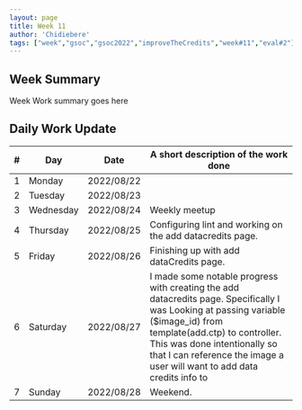 ```yaml
---
layout: page
title: Week 11
author: 'Chidiebere'
tags: ["week","gsoc","gsoc2022","improveTheCredits","week#11","eval#2"]
---
```


## Week Summary

Week Work summary goes here 

## Daily Work Update

|\#|Day|Date|A short description of the work done|  
|---	|---	|---	|---	|  
|1   	| Monday 	|   2022/08/22	|  |  
|2   	| Tuesday  	|   2022/08/23	| 	|  
|3   	| Wednesday |  2022/08/24	| Weekly meetup |  
|4   	| Thursday  |   2022/08/25	| Configuring lint and working on the add datacredits page.|  
|5   	| Friday  	|   2022/08/26	| Finishing up with add dataCredits page.|  
|6   	| Saturday  |  2022/08/27	| I made some notable progress with creating the add datacredits page. Specifically I was  Looking at passing variable ($image_id) from template(add.ctp) to controller. This was done intentionally so that I can reference the image a user will want to add data credits info to |  
|7   	| Sunday  	|   2022/08/28	|Weekend.   |  

